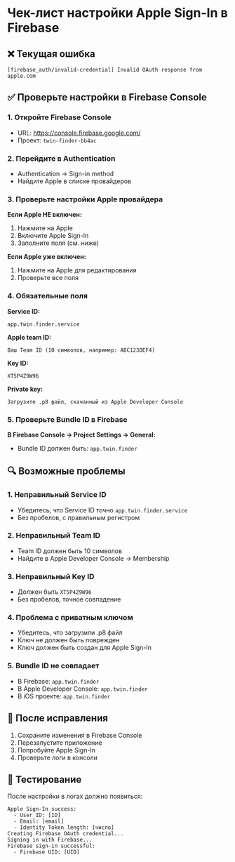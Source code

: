 # Чек-лист настройки Apple Sign-In в Firebase

## ❌ Текущая ошибка
```
[firebase_auth/invalid-credential] Invalid OAuth response from apple.com
```

## ✅ Проверьте настройки в Firebase Console

### 1. Откройте Firebase Console
- URL: https://console.firebase.google.com/
- Проект: `twin-finder-bb4ac`

### 2. Перейдите в Authentication
- Authentication → Sign-in method
- Найдите Apple в списке провайдеров

### 3. Проверьте настройки Apple провайдера

**Если Apple НЕ включен:**
1. Нажмите на Apple
2. Включите Apple Sign-In
3. Заполните поля (см. ниже)

**Если Apple уже включен:**
1. Нажмите на Apple для редактирования
2. Проверьте все поля

### 4. Обязательные поля

**Service ID:**
```
app.twin.finder.service
```

**Apple team ID:**
```
Ваш Team ID (10 символов, например: ABC123DEF4)
```

**Key ID:**
```
XT5P4Z9W96
```

**Private key:**
```
Загрузите .p8 файл, скачанный из Apple Developer Console
```

### 5. Проверьте Bundle ID в Firebase

**В Firebase Console → Project Settings → General:**
- Bundle ID должен быть: `app.twin.finder`

## 🔍 Возможные проблемы

### 1. Неправильный Service ID
- Убедитесь, что Service ID точно `app.twin.finder.service`
- Без пробелов, с правильным регистром

### 2. Неправильный Team ID
- Team ID должен быть 10 символов
- Найдите в Apple Developer Console → Membership

### 3. Неправильный Key ID
- Должен быть `XT5P4Z9W96`
- Без пробелов, точное совпадение

### 4. Проблема с приватным ключом
- Убедитесь, что загрузили .p8 файл
- Ключ не должен быть поврежден
- Ключ должен быть создан для Apple Sign-In

### 5. Bundle ID не совпадает
- В Firebase: `app.twin.finder`
- В Apple Developer Console: `app.twin.finder`
- В iOS проекте: `app.twin.finder`

## 🚀 После исправления

1. Сохраните изменения в Firebase Console
2. Перезапустите приложение
3. Попробуйте Apple Sign-In
4. Проверьте логи в консоли

## 📱 Тестирование

После настройки в логах должно появиться:
```
Apple Sign-In success:
  - User ID: [ID]
  - Email: [email]
  - Identity Token length: [число]
Creating Firebase OAuth credential...
Signing in with Firebase...
Firebase sign-in successful:
  - Firebase UID: [UID]
```
